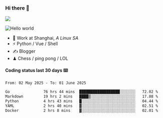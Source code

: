 ### Hi there 👋
![](https://komarev.com/ghpvc/?username=Xuhandsome)


<img src="https://github-readme-stats.vercel.app/api?username=XuHandsome&show_icons=true&theme=merko" alt="Hello world">

<br/>

- 🍻  Work at Shanghai, _A Linux SA_
- ⚡  Python / Vue / Shell
- ✍️  Blogger
- ♟  Chess / ping pong / LOL

#### Coding status last 30 days ⌨️

<!--START_SECTION:waka-->

```txt
From: 02 May 2025 - To: 01 June 2025

Go               76 hrs 44 mins  ██████████████████░░░░░░░   72.02 %
Markdown         19 hrs 2 mins   ████▒░░░░░░░░░░░░░░░░░░░░   17.88 %
Python           4 hrs 43 mins   █░░░░░░░░░░░░░░░░░░░░░░░░   04.44 %
YAML             2 hrs 40 mins   ▓░░░░░░░░░░░░░░░░░░░░░░░░   02.51 %
Docker           2 hrs 8 mins    ▓░░░░░░░░░░░░░░░░░░░░░░░░   02.01 %
```

<!--END_SECTION:waka-->
